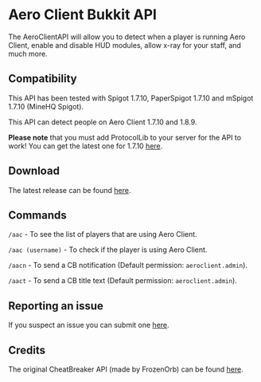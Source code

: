# Aero Client Bukkit API
The AeroClientAPI will allow you to detect when a player is running Aero Client, enable and disable HUD modules, allow x-ray for your staff, and much more.

## Compatibility

This API has been tested with Spigot 1.7.10, PaperSpigot 1.7.10 and mSpigot 1.7.10 (MineHQ Spigot).

This API can detect people on Aero Client 1.7.10 and 1.8.9.

**Please note** that you must add ProtocolLib to your server for the API to work! You can get the latest one for 1.7.10 [here](https://github.com/dmulloy2/ProtocolLib/releases/tag/3.7.0).

## Download

The latest release can be found [here](https://github.com/Aero-Client/AeroClientAPI/releases/latest).

## Commands

`/aac` - To see the list of players that are using Aero Client.

`/aac (username)` - To check if the player is using Aero Client.

`/aacn` - To send a CB notification (Default permission: `aeroclient.admin`).

`/aact` - To send a CB title text (Default permission: `aeroclient.admin`).

## Reporting an issue

If you suspect an issue you can submit one [here](https://github.com/Aero-Client/AeroClientAPI/issues).

## Credits

The original CheatBreaker API (made by FrozenOrb) can be found [here](https://github.com/CheatBreaker/CheatBreakerAPI).
